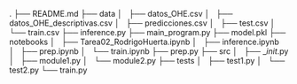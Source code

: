 .
├── README.md
├── data
│   ├── datos_OHE.csv
│   ├── datos_OHE_descriptivas.csv
│   ├── predicciones.csv
│   ├── test.csv
│   └── train.csv
├── inference.py
├── main_program.py
├── model.pkl
├── notebooks
│   ├── Tarea02_RodrigoHuerta.ipynb
│   ├── inference.ipynb
│   ├── prep.ipynb
│   └── train.ipynb
├── prep.py
├── src
│   ├── __init_.py
│   ├── module1.py
│   └── module2.py
├── tests
│   ├── test1.py
│   └── test2.py
└── train.py